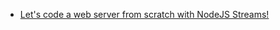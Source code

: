 - [Let's code a web server from scratch with NodeJS Streams!](https://www.codementor.io/@ziad-saab/let-s-code-a-web-server-from-scratch-with-nodejs-streams-h4uc9utji)
